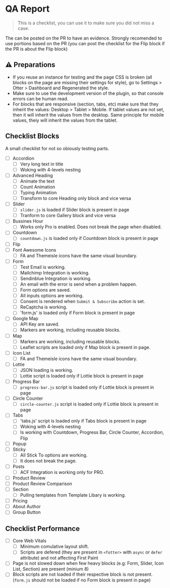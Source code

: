 # QA Report
> This is a checklist, you can use it to make sure you did not miss a case.

The can be posted on the PR to have an evidence. Strongly recomended to use portions based on the PR (you can post the checklist for the Flip block if the PR is about the Flip block)

## :warning: Preparations

 - If you reuse an instance for testing and the page CSS is broken (all blocks on the page are missing their settings for style), go to Settings > Otter > Dashboard and Regenerated the style.
 - Make sure to use the development version of the plugin, so that console errors can be human read.
 - For blocks that are responsive (section, tabs, etc) make sure that they inherit the values: Desktop > Tablet > Mobile. If tablet values are not set, then it will inherit the values from the desktop. Same principle for mobile values, theiy will inherit the values from the tablet.

## Checklist Blocks

A small checklist for not so obiously testing parts.

- [ ] Accordion
  - [ ] Very long text in title
  - [ ] Woking with 4-levels nesting
- [ ] Advanced Heading
  - [ ] Animate the text
  - [ ] Count Animation
  - [ ] Typing Animation
  - [ ] Transform to core Heading only block and vice versa
- [ ] Slider
  - [ ] `slider.js` is loaded if Slider block is present in page
  - [ ] Tranform to core Gallery block and vice versa 
- [ ] Bussines Hour
  - [ ] Works only Pro is enabled. Does not break the page when disabled.
- [ ] Countdown
  - [ ] `countdown.js` is loaded only if Countdown block is present in page
- [ ] Flip
- [ ] Font Awesome Icons
  - [ ] FA and Themeisle icons have the same visual boundary.
- [ ] Form
  - [ ] Test Email is working.
  - [ ] Mailchimp Integration is working.
  - [ ] Sendinblue Integration is working.
  - [ ] An email with the error is send when a problem happen.
  - [ ] Form options are saved.
  - [ ] All inputs options are working.
  - [ ] Consent is rendered when `Submit & Subscribe` action is set.
  - [ ] ReCaptcha is working.
  - [ ] 'form.js' is loaded only if Form block is present in page
- [ ] Google Map
  - [ ] API Key are saved.
  - [ ] Markers are working, including reusable blocks.
- [ ] Map
  - [ ] Markers are working, including reusable blocks.
  - [ ] Leaflet scripts are loaded only if Map block is present in page.
- [ ] Icon List
  - [ ] FA and Themeisle icons have the same visual boundary.
- [ ] Lottie
  - [ ] JSON loading is working.
  - [ ] Lottie script is loaded only if Lottie block is present in page
- [ ] Progress Bar
  - [ ] `progress-bar.js` script is loaded only if Lottie block is present in page
- [ ] Circle Counter
  - [ ] `circle-counter.js` script is loaded only if Lottie block is present in page
- [ ] Tabs
  - [ ] 'tabs.js'  script is loaded only if Tabs block is present in page
  - [ ] Woking with 4-levels nesting
  - [ ] Is working with Countdown, Progress Bar, Circle Counter, Accordion, Flip
- [ ] Popup
- [ ] Sticky
  - [ ] All Stick To options are working.
  - [ ] It does not break the page.
- [ ] Posts
  - [ ] ACF Integration is working only for PRO.
- [ ] Product Review
- [ ] Product Review Comparison
- [ ] Section
  - [ ] Pulling templates from Template Libary is working.
- [ ] Pricing 
- [ ] About Author
- [ ] Group Button

## Checklist Performance

- [ ] Core Web Vitals
  - [ ] Minimum comulative layout shift.
  - [ ] Scripts are defered  (they are present in `<fotter>` with `async` or `defer` attribute) and not affecting First Paint
- [ ] Page is not slowed down when few heavy blocks (e.g: Form, Slider, Icon List, Section) are present (minium 8)
- [ ] Block scripts are not loaded if their respective block is not present. (`form.js` should not be loaded if no Form block is present in page)
